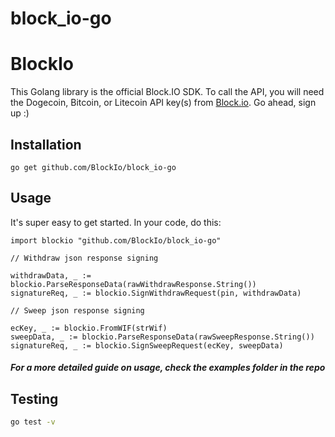 # block_io-go

# BlockIo

This Golang library is the official Block.IO SDK. To call the API, you will need the Dogecoin, Bitcoin, or Litecoin API key(s) from <a href="https://block.io" target="_blank">Block.io</a>. Go ahead, sign up :)

## Installation

    go get github.com/BlockIo/block_io-go

## Usage

It's super easy to get started. In your code, do this:

    import blockio "github.com/BlockIo/block_io-go"

    // Withdraw json response signing

    withdrawData, _ := blockio.ParseResponseData(rawWithdrawResponse.String())
	signatureReq, _ := blockio.SignWithdrawRequest(pin, withdrawData)

    // Sweep json response signing

    ecKey, _ := blockio.FromWIF(strWif)
    sweepData, _ := blockio.ParseResponseData(rawSweepResponse.String())
	signatureReq, _ := blockio.SignSweepRequest(ecKey, sweepData)

##### For a more detailed guide on usage, check the examples folder in the repo 

## Testing

```bash
go test -v
